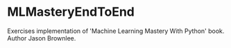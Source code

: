 # MLMasteryEndToEnd
Exercises implementation of 'Machine Learning Mastery With Python' book. Author Jason Brownlee.
